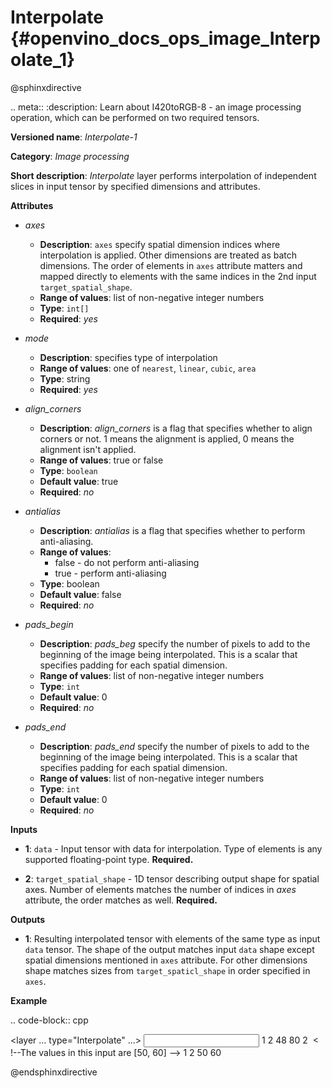 # Interpolate {#openvino_docs_ops_image_Interpolate_1}

@sphinxdirective

.. meta::
  :description: Learn about I420toRGB-8 - an image processing operation, which 
                can be performed on two required tensors.

**Versioned name**: *Interpolate-1*

**Category**: *Image processing*

**Short description**: *Interpolate* layer performs interpolation of independent slices in input tensor by specified dimensions and attributes.

**Attributes**

* *axes*

  * **Description**: ``axes`` specify spatial dimension indices where interpolation is applied. Other dimensions are treated as batch dimensions. The order of elements in ``axes`` attribute matters and mapped directly to elements with the same indices in the 2nd input ``target_spatial_shape``.
  * **Range of values**: list of non-negative integer numbers
  * **Type**: ``int[]``
  * **Required**: *yes*

* *mode*

  * **Description**: specifies type of interpolation
  * **Range of values**: one of ``nearest``, ``linear``, ``cubic``, ``area``
  * **Type**: string
  * **Required**: *yes*

* *align_corners*

  * **Description**: *align_corners* is a flag that specifies whether to align corners or not. 1 means the alignment is applied, 0 means the alignment isn't applied.
  * **Range of values**: true or false
  * **Type**: ``boolean``
  * **Default value**: true
  * **Required**: *no*

* *antialias*

  * **Description**: *antialias* is a flag that specifies whether to perform anti-aliasing.
  * **Range of values**:
    * false - do not perform anti-aliasing
    * true - perform anti-aliasing
  * **Type**: boolean
  * **Default value**: false
  * **Required**: *no*

* *pads_begin*

  * **Description**: *pads_beg* specify the number of pixels to add to the beginning of the image being interpolated.
This is a scalar that specifies padding for each spatial dimension.
  * **Range of values**: list of non-negative integer numbers
  * **Type**: ``int``
  * **Default value**: 0
  * **Required**: *no*

* *pads_end*

  * **Description**: *pads_end* specify the number of pixels to add to the beginning of the image being interpolated.
This is a scalar that specifies padding for each spatial dimension.
  * **Range of values**: list of non-negative integer numbers
  * **Type**: ``int``
  * **Default value**: 0
  * **Required**: *no*

**Inputs**

*   **1**: ``data`` - Input tensor with data for interpolation. Type of elements is any supported floating-point type. **Required.**

*   **2**: ``target_spatial_shape`` - 1D tensor describing output shape for spatial axes. Number of elements matches the number of indices in *axes* attribute, the order matches as well. **Required.**

**Outputs**

*   **1**: Resulting interpolated tensor with elements of the same type as input ``data`` tensor. The shape of the output matches input ``data`` shape except spatial dimensions mentioned in ``axes`` attribute. For other dimensions shape matches sizes from ``target_spaticl_shape`` in order specified in ``axes``.

**Example**

.. code-block:: cpp

   <layer ... type="Interpolate" ...>
       <data axes="2,3" align_corners="0" pads_begin="0" pads_end="0" mode="linear"/>
       <input>
           <port id="0">
               <dim>1</dim>
               <dim>2</dim>
               <dim>48</dim>
               <dim>80</dim>
           </port>
           <port id="1">
               <dim>2</dim>  < !--The values in this input are [50, 60] -->
           </port>
       </input>
       <output>
           <port id="0">
               <dim>1</dim>
               <dim>2</dim>
               <dim>50</dim>
               <dim>60</dim>
           </port>
       </output>
   </layer>

@endsphinxdirective

